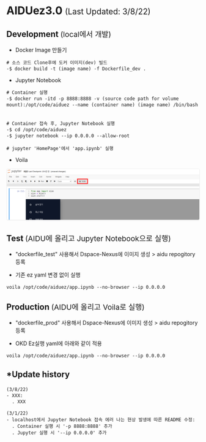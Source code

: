 # AIDUez3.0 <span style="font-size:1.3rem; font-weight:lighter">(Last Updated: 3/8/22)</span>

## Development <span style="font-size:1.2rem; font-weight:lighter">(local에서 개발)</span>

- Docker Image 만들기

```console
# 소스 코드 Clone후에 도커 이미지(dev) 빌드
-$ docker build -t (image name) -f Dockerfile_dev .  
```

- Jupyter Notebook

```console
# Container 실행
-$ docker run -itd -p 8888:8888 -v (source code path for volume mount):/opt/code/aiduez --name (container name) (image name) /bin/bash


# Container 접속 후, Jupyter Notebook 실행
-$ cd /opt/code/aiduez
-$ jupyter notebook --ip 0.0.0.0 --allow-root

# jupyter 'HomePage'에서 'app.ipynb' 실행
```

- Voila

 <img alt="Run Voila in notebook" src="assets/images/README_voila.png" style="border: 1px solid #eee; border-radius: 4px; box-shadow: 0 1px 2px 0 rgba(0, 0, 0, 0.05);">

## Test <span style="font-size:1.2rem; font-weight:lighter">(AIDU에 올리고 Jupyter Notebook으로 실행)</span>

- "dockerfile_test" 사용해서 Dspace-Nexus에 이미지 생성 > aidu repogitory 등록

- 기존 ez yaml 변경 없이 실행

```console
voila /opt/code/aiduez/app.ipynb --no-browser --ip 0.0.0.0 
```

## Production <span style="font-size:1.2rem; font-weight:lighter">(AIDU에 올리고 Voila로 실행)</span>

- "dockerfile_prod" 사용해서 Dspace-Nexus에 이미지 생성 > aidu repogitory 등록

- OKD Ez실행 yaml에 아래와 같이 적용

```console
voila /opt/code/aiduez/app.ipynb --no-browser --ip 0.0.0.0 
```

## *Update history

```console
(3/8/22)
- XXX: 
  . XXX 
```

```console
(3/1/22)
- localhost에서 Jupyter Notebook 접속 에러 나는 현상 발생에 따른 README 수정: 
  . Container 실행 시 '-p 8888:8888' 추가 
  . Jupyter 실행 시 '--ip 0.0.0.0' 추가
```

